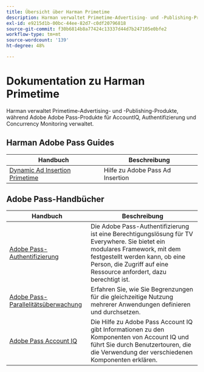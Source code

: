 ```yaml
---
title: Übersicht über Harman Primetime
description: Harman verwaltet Primetime-Advertising- und -Publishing-Produkte, während Adobe Adobe Pass-Produkte für AccountIQ, Authentifizierung und Concurrency Monitoring verwaltet.
exl-id: e9215d1b-00bc-44ee-82d7-c0df20796818
source-git-commit: f30b6814b8a77424c13337d44d7b247105e0bfe2
workflow-type: tm+mt
source-wordcount: '139'
ht-degree: 48%

---
```


# Dokumentation zu Harman Primetime

<!--
NOTE: Don't change Primetime to Pass in this file. All the stuff that belongs to Harman is still Primetime.
-->

Harman verwaltet Primetime-Advertising- und -Publishing-Produkte, während Adobe Adobe Pass-Produkte für AccountIQ, Authentifizierung und Concurrency Monitoring verwaltet.

## Harman Adobe Pass Guides

| Handbuch | Beschreibung |
|--- |--- |
| [Dynamic Ad Insertion Primetime](https://experienceleague.adobe.com/docs/primetime/ad-insertion/home.html?lang=de) | Hilfe zu Adobe Pass Ad Insertion |

## Adobe Pass-Handbücher

| Handbuch | Beschreibung |
|--- |--- |
| [Adobe Pass-Authentifizierung](/help/authentication/home.md) | Die Adobe Pass-Authentifizierung ist eine Berechtigungslösung für TV Everywhere. Sie bietet ein modulares Framework, mit dem festgestellt werden kann, ob eine Person, die Zugriff auf eine Ressource anfordert, dazu berechtigt ist. |
| [Adobe Pass-Parallelitätsüberwachung](/help/concurrency-monitoring/cm-home.md) | Erfahren Sie, wie Sie Begrenzungen für die gleichzeitige Nutzung mehrerer Anwendungen definieren und durchsetzen. |
| [Adobe Pass Account IQ](/help/accountiq/home.md) | Die Hilfe zu Adobe Pass Account IQ gibt Informationen zu den Komponenten von Account IQ und führt Sie durch Benutzertouren, die die Verwendung der verschiedenen Komponenten erklären. |
